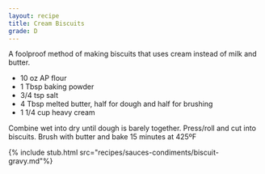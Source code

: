 ```yaml
---
layout: recipe
title: Cream Biscuits
grade: D
---
```

A foolproof method of making biscuits that uses cream instead of milk and 
butter.

<!-- stub -->
- 10 oz AP flour  
- 1 Tbsp baking powder  
- 3/4 tsp salt  
- 4 Tbsp melted butter, half for dough and half for brushing
- 1 1/4 cup heavy cream
<!-- endstub -->

Combine wet into dry until dough is barely together. Press/roll and cut into 
biscuits. Brush with butter and bake 15 minutes at 425ºF

{% include stub.html src="recipes/sauces-condiments/biscuit-gravy.md"%}



